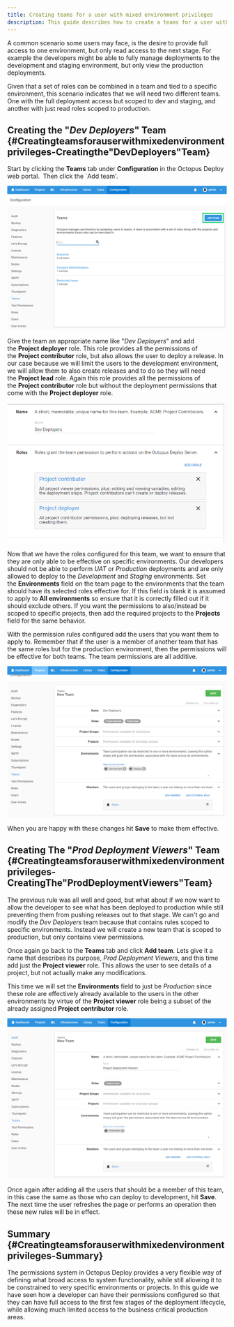 ```yaml
---
title: Creating teams for a user with mixed environment privileges
description: This guide describes how to create a teams for a user with mixed environment privileges.
---
```


A common scenario some users may face, is the desire to provide full access to one environment, but only read access to the next stage. For example the developers might be able to fully manage deployments to the development and staging environment, but only view the production deployments.

Given that a set of roles can be combined in a team and tied to a specific environment, this scenario indicates that we will need two different teams. One with the full deployment access but scoped to dev and staging, and another with just read roles scoped to production.

## Creating the "*Dev Deployers*" Team {#Creatingteamsforauserwithmixedenvironmentprivileges-Creatingthe&quot;DevDeployers&quot;Team}

Start by clicking the **Teams** tab under **Configuration** in the Octopus Deploy web portal.  Then click the `Add team'.

![](add-team.png "width=500")

Give the team an appropriate name like "*Dev Deployers*" and add the **Project deployer** role. This role provides all the permissions of the **Project contributor** role, but also allows the user to deploy a release. In our case because we will limit the users to the development environment, we will allow them to also create releases and to do so they will need the **Project lead** role. Again this role provides all the permissions of the **Project contributor** role but without the deployment permissions that come with the **Project deployer** role.

![](dev-deployers.png "width=500")

Now that we have the roles configured for this team, we want to ensure that they are only able to be effective on specific environments. Our developers should not be able to perform *UAT* or *Production* deployments and are only allowed to deploy to the *Development* and *Staging* environments. Set the **Environments** field on the team page to the environments that the team should have its selected roles effective for. If this field is blank it is assumed to apply to **All environments** so ensure that it is correctly filled out if it should exclude others. If you want the permissions to also/instead be scoped to specific projects, then add the required projects to the **Projects** field for the same behavior.

With the permission rules configured add the users that you want them to apply to. Remember that if the user is a member of another team that has the same roles but for the production environment, then the permissions will be effective for both teams. The team permissions are all additive.

![](dev-deployers-members.png "width=500")

When you are happy with these changes hit **Save** to make them effective.

## Creating The "*Prod Deployment Viewers*" Team {#Creatingteamsforauserwithmixedenvironmentprivileges-CreatingThe&quot;ProdDeploymentViewers&quot;Team}

The previous rule was all well and good, but what about if we now want to allow the developer to see what has been deployed to production while still preventing them from pushing releases out to that stage. We can't go and modify the *Dev Deployers* team because that contains rules scoped to specific environments. Instead we will create a new team that is scoped to production, but only contains view permissions.

Once again go back to the **Teams** tab and click **Add team**. Lets give it a name that describes its purpose, *Prod Deployment Viewers*, and this time add just the **Project viewer** role. This allows the user to see details of a project, but not actually make any modifications.

This time we will set the **Environments** field to just be *Production* since these role are effectively already available to the users in the other environments by virtue of the **Project viewer** role being a subset of the already assigned **Project contributor** role.

![](prod-deployment-viewers.png "width=500")

Once again after adding all the users that should be a member of this team, in this case the same as those who can deploy to development, hit **Save**. The next time the user refreshes the page or performs an operation then these new rules will be in effect.

## Summary {#Creatingteamsforauserwithmixedenvironmentprivileges-Summary}

The permissions system in Octopus Deploy provides a very flexible way of defining what broad access to system functionality, while still allowing it to be constrained to very specific environments or projects. In this guide we have seen how a developer can have their permissions configured so that they can have full access to the first few stages of the deployment lifecycle, while allowing much limited access to the business critical production areas.
